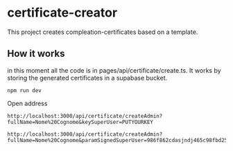 # certificate-creator
This project creates compleation-certificates based on a template.


## How it works

in this moment all the code is in pages/api/certificate/create.ts.
It works by storing the generated certificates in a supabase bucket.


```
npm run dev
```


Open address
```
http://localhost:3000/api/certificate/createAdmin?fullName=Nome%20Cognome&keySuperUser=PUTYOURKEY

http://localhost:3000/api/certificate/createAdmin?fullName=Nome%20Cognome&paramSignedSuperUser=986f862cdasjndj465c98fbd25eb0480b01d7b81a71d3c199eec8623ff501b8
```